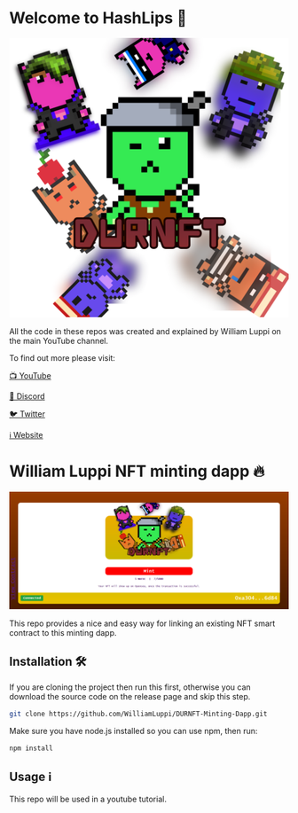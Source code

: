 # Welcome to HashLips 👄

![](https://github.com/WilliamLuppi/DURNFT-Minting-Dapp/blob/main/DURLogo.png)

All the code in these repos was created and explained by William Luppi on the main YouTube channel.

To find out more please visit:

[📺 YouTube](https://www.youtube.com/c/WilliamLuppi)

[🐶 Discord](https://discord.gg/Fe579jP8Pr)

[🐦 Twitter](https://twitter.com/williamlnfts)

[ℹ️ Website](https://dogsunleashednft.com)

# William Luppi NFT minting dapp 🔥

![](https://github.com/WilliamLuppi/DURNFT-Minting-Dapp/blob/main/DURBanner.png)

This repo provides a nice and easy way for linking an existing NFT smart contract to this minting dapp.

## Installation 🛠️

If you are cloning the project then run this first, otherwise you can download the source code on the release page and skip this step.

```sh
git clone https://github.com/WilliamLuppi/DURNFT-Minting-Dapp.git
```

Make sure you have node.js installed so you can use npm, then run:

```sh
npm install
```

## Usage ℹ️

This repo will be used in a youtube tutorial.
